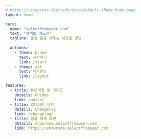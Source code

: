 ```yaml
---
# https://vitepress.dev/reference/default-theme-home-page
layout: home

hero:
  name: "selectfromuser.com"
  text: "셀렉트 어드민"
  tagline: 운영 툴을 채우는 새로운 방법
  
  actions:
    - theme: brand
      text: 시작하기
      link: /start
    - theme: alt
      text: 레퍼런스
      link: /layout

features:
  - title: 튜토리얼 및 가이드
    details: Guides
    link: /guide/
  - title: 업데이트 내역
    details: Changelog
    link: /changelog/
  - title: 샘플 예제 화면
    details: showroom.selectfromuser.com
    link: https://showroom.selectfromuser.com
---
```



